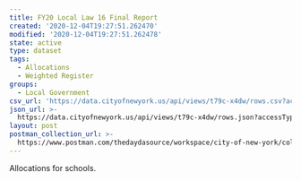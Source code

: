```yaml
---
title: FY20 Local Law 16 Final Report
created: '2020-12-04T19:27:51.262470'
modified: '2020-12-04T19:27:51.262478'
state: active
type: dataset
tags:
  - Allocations
  - Weighted Register
groups:
  - Local Government
csv_url: 'https://data.cityofnewyork.us/api/views/t79c-x4dw/rows.csv?accessType=DOWNLOAD'
json_url: >-
  https://data.cityofnewyork.us/api/views/t79c-x4dw/rows.json?accessType=DOWNLOAD
layout: post
postman_collection_url: >-
  https://www.postman.com/thedaydasource/workspace/city-of-new-york/collection/15909983-86b0b492-243e-4d8c-bad1-43c1c1a73e1a
---
```

Allocations for schools.
